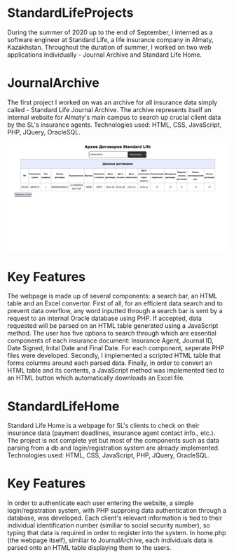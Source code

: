 # StandardLifeProjects
During the summer of 2020 up to the end of September, I interned as a software engineer at Standard Life, a life insurance company in Almaty, Kazakhstan. Throughout the duration of summer, I worked on two web applications individually - Journal Archive and Standard Life Home. 

# JournalArchive 
The first project I worked on was an archive for all insurance data simply called - Standard Life Journal Archive. The archive represents itself an internal website for Almaty's main campus to search up crucial client data by the SL's insurance agents. Technologies used: HTML, CSS, JavaScript, PHP, JQuery, OracleSQL. 

![JournalArchive](https://github.com/Zhalyn/StandardLifeProjects/blob/master/JournalArchive/JournalArchive.png)

# Key Features
The webpage is made up of several components: a search bar, an HTML table and an Excel convertor. First of all, for an efficient data search and to prevent data overflow, any word inputted through a search bar is sent by a request to an internal Oracle database using PHP. If accepted, data requested will be parsed on an HTML table generated using a JavaScript method. The user has five options to search through which are essential components of each insurance document: Insurance Agent, Journal ID, Date Signed, Inital Date and Final Date. For each component, seperate PHP files were developed. Secondly, I implemented a scripted HTML table that forms columns around each parsed data. Finally, in order to convert an HTML table and its contents, a JavaScript method was implemented tied to an HTML button which automatically downloads an Excel file. 

# StandardLifeHome
Standard Life Home is a webpage for SL's clients to check on their insurance data (payment deadlines, insurance agent contact info., etc.). The project is not complete yet but most of the components such as data parsing from a db and login/registration system are already implemented. Technologies used: HTML, CSS, JavaScript, PHP, JQuery, OracleSQL.

# Key Features
In order to authenticate each user entering the website, a simple login/registration system, with PHP supproing data authentication through a database, was developed. Each client's relevant information is tied to their individual identification number (similiar to social security number), so typing that data is required in order to register into the system. In home.php (the webpage itself), similiar to JournalArchive, each individuals data is parsed onto an HTML table displaying them to the users. 
